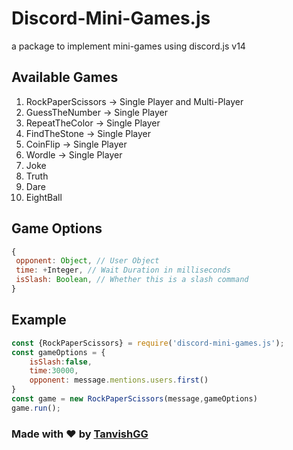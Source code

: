 # Discord-Mini-Games.js
a package to implement mini-games using discord.js v14

## Available Games
1. RockPaperScissors -> Single Player and Multi-Player
2. GuessTheNumber -> Single Player
3. RepeatTheColor -> Single Player
4. FindTheStone -> Single Player
5. CoinFlip -> Single Player
6. Wordle -> Single Player
7. Joke
8. Truth 
9. Dare
10. EightBall
## Game Options
```js
{
 opponent: Object, // User Object
 time: +Integer, // Wait Duration in milliseconds
 isSlash: Boolean, // Whether this is a slash command
}
```
## Example
```js
const {RockPaperScissors} = require('discord-mini-games.js');
const gameOptions = {
    isSlash:false,
    time:30000,
    opponent: message.mentions.users.first()
}
const game = new RockPaperScissors(message,gameOptions)
game.run();
```

### Made with ❤️ by [TanvishGG](https://github.com/TanvishGG)